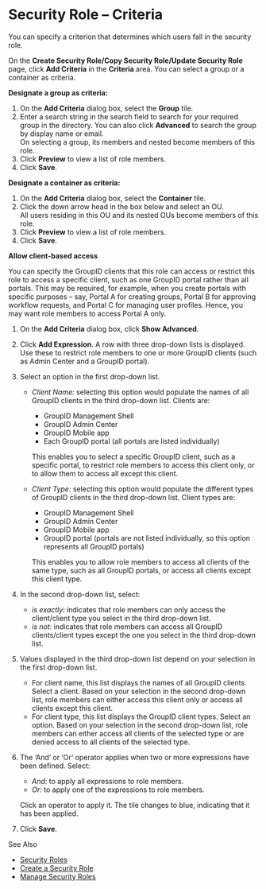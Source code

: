 # Security Role – Criteria

You can specify a criterion that determines which users fall in the security role.

On the **Create Security Role/Copy Security Role/Update Security Role** page, click **Add Criteria**
in the **Criteria** area. You can select a group or a container as criteria.

**Designate a group as criteria:**

1. On the **Add Criteria** dialog box, select the **Group** tile.
2. Enter a search string in the search field to search for your required group in the directory. You
   can also click **Advanced** to search the group by display name or email.  
   On selecting a group, its members and nested become members of this role.
3. Click **Preview** to view a list of role members.
4. Click **Save**.

**Designate a container as criteria:**

1. On the **Add Criteria** dialog box, select the **Container** tile.
2. Click the down arrow head in the box below and select an OU.  
   All users residing in this OU and its nested OUs become members of this role.
3. Click **Preview** to view a list of role members.
4. Click **Save**.

**Allow client-based access**

You can specify the GroupID clients that this role can access or restrict this role to access a
specific client, such as one GroupID portal rather than all portals. This may be required, for
example, when you create portals with specific purposes – say, Portal A for creating groups, Portal
B for approving workflow requests, and Portal C for managing user profiles. Hence, you may want role
members to access Portal A only.

1. On the **Add Criteria** dialog box, click **Show Advanced**.
2. Click **Add Expression**. A row with three drop-down lists is displayed. Use these to restrict
   role members to one or more GroupID clients (such as Admin Center and a GroupID portal).
3. Select an option in the first drop-down list.

   - _Client Name:_ selecting this option would populate the names of all GroupID clients in the
     third drop-down list. Clients are:

     - GroupID Management Shell
     - GroupID Admin Center
     - GroupID Mobile app
     - Each GroupID portal (all portals are listed individually)

     This enables you to select a specific GroupID client, such as a specific portal, to restrict
     role members to access this client only, or to allow them to access all except this client.

   - _Client Type:_ selecting this option would populate the different types of GroupID clients in
     the third drop-down list. Client types are:

     - GroupID Management Shell
     - GroupID Admin Center
     - GroupID Mobile app
     - GroupID portal (portals are not listed individually, so this option represents all GroupID
       portals)

     This enables you to allow role members to access all clients of the same type, such as all
     GroupID portals, or access all clients except this client type.

4. In the second drop-down list, select:

   - _is exactly:_ indicates that role members can only access the client/client type you select in
     the third drop-down list.
   - _is not:_ indicates that role members can access all GroupID clients/client types except the
     one you select in the third drop-down list.

5. Values displayed in the third drop-down list depend on your selection in the first drop-down
   list.

   - For client name, this list displays the names of all GroupID clients. Select a client. Based
     on your selection in the second drop-down list, role members can either access this client
     only or access all clients except this client.
   - For client type, this list displays the GroupID client types. Select an option. Based on your
     selection in the second drop-down list, role members can either access all clients of the
     selected type or are denied access to all clients of the selected type.

6. The ‘And’ or ‘Or’ operator applies when two or more expressions have been defined. Select:

   - _And:_ to apply all expressions to role members.
   - _Or:_ to apply one of the expressions to role members.

   Click an operator to apply it. The tile changes to blue, indicating that it has been applied.

7. Click **Save**.

See Also

- [Security Roles](/docs/directorymanager/11.0/directorymanager/admincenter/securityrole/overview.md)
- [Create a Security Role](/docs/directorymanager/11.0/directorymanager/admincenter/securityrole/create.md)
- [Manage Security Roles](/docs/directorymanager/11.0/directorymanager/admincenter/securityrole/manage.md)
